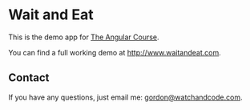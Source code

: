 # Wait and Eat

This is the demo app for [The Angular Course](https://www.angularcourse.com).

You can find a full working demo at http://www.waitandeat.com.

## Contact

If you have any questions, just email me: gordon@watchandcode.com.
